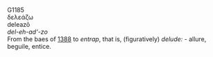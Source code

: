 G1185  
δελεάζω  
deleazō  
*del-eh-ad‘-zo*  
From the baes of [1388](g1388) to *entrap*, that is, (figuratively)
*delude:* - allure, beguile, entice.  
